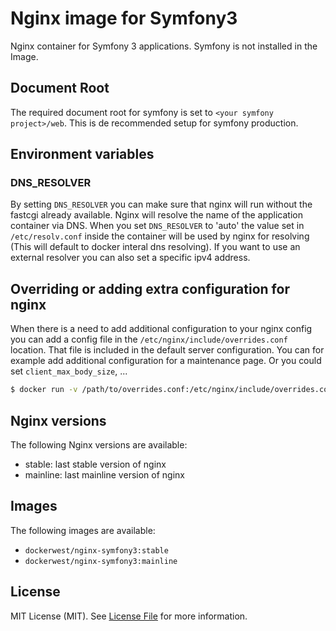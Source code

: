 Nginx image for Symfony3
========================

Nginx container for Symfony 3 applications. Symfony is not installed in the Image.

Document Root
-------------

The required document root for symfony is set to `<your symfony project>/web`.
This is de recommended setup for symfony production.

Environment variables
---------------------

### DNS_RESOLVER

By setting `DNS_RESOLVER` you can make sure that nginx will run without the
fastcgi already available. Nginx will resolve the name of the application
container via DNS. When you set `DNS_RESOLVER` to 'auto' the value set in
`/etc/resolv.conf` inside the container will be used by nginx for resolving
(This will default to docker interal dns resolving). If you want to use an
external resolver you can also set a specific ipv4 address.

Overriding or adding extra configuration for nginx
--------------------------------------------------

When there is a need to add additional configuration to your nginx config you
can add a config file in the `/etc/nginx/include/overrides.conf` location. That
file is included in the default server configuration. You can for example add
additional configuration for a maintenance page. Or you could set
`client_max_body_size`, ...

~~~ sh
$ docker run -v /path/to/overrides.conf:/etc/nginx/include/overrides.conf dockerwest/nginx-symfony3:<version>
~~~

Nginx versions
--------------

The following Nginx versions are available:
- stable: last stable version of nginx
- mainline: last mainline version of nginx

Images
------

The following images are available:
- `dockerwest/nginx-symfony3:stable`
- `dockerwest/nginx-symfony3:mainline`


License
-------

MIT License (MIT). See [License File](LICENSE.md) for more information.
